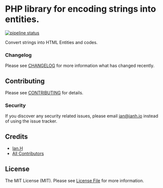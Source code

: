 # PHP library for encoding strings into entities.

[![pipeline status](https://gitlab.2up.io/ian/string-entities/badges/master/pipeline.svg)](https://gitlab.2up.io/ian/string-entities/commits/master)

Convert strings into HTML Entities and codes.

### Changelog

Please see [CHANGELOG](CHANGELOG.md) for more information what has changed recently.

## Contributing

Please see [CONTRIBUTING](CONTRIBUTING.md) for details.

### Security

If you discover any security related issues, please email ian@ianh.io instead of using the issue tracker.

## Credits

- [Ian.H](https://github.com/icawebdesign)
- [All Contributors](../../contributors)

## License

The MIT License (MIT). Please see [License File](LICENSE) for more information.
